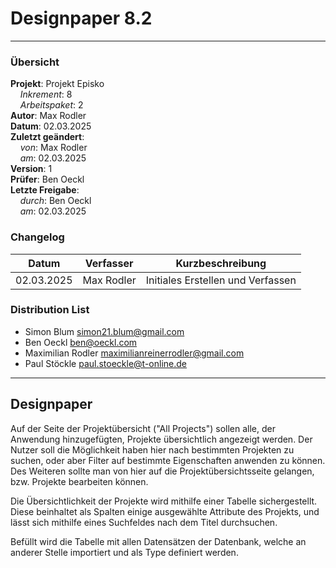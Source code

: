 # Designpaper 8.2

---

### Übersicht

**Projekt**: Projekt Episko \
&nbsp;&nbsp;&nbsp;&nbsp;_Inkrement_: 8 \
&nbsp;&nbsp;&nbsp;&nbsp;_Arbeitspaket_: 2 \
**Autor**: Max Rodler \
**Datum**: 02.03.2025 \
**Zuletzt geändert**: \
&nbsp;&nbsp;&nbsp;&nbsp;_von_: Max Rodler \
&nbsp;&nbsp;&nbsp;&nbsp;_am_: 02.03.2025 \
**Version**: 1 \
**Prüfer**: Ben Oeckl \
**Letzte Freigabe**: \
&nbsp;&nbsp;&nbsp;&nbsp;_durch_: Ben Oeckl \
&nbsp;&nbsp;&nbsp;&nbsp;_am_: 02.03.2025

### Changelog

| Datum      | Verfasser  | Kurzbeschreibung                  |
|------------|------------|-----------------------------------|
| 02.03.2025 | Max Rodler | Initiales Erstellen und Verfassen |

### Distribution List

- Simon Blum <simon21.blum@gmail.com>
- Ben Oeckl <ben@oeckl.com>
- Maximilian Rodler <maximilianreinerrodler@gmail.com>
- Paul Stöckle <paul.stoeckle@t-online.de>

---

## Designpaper

Auf der Seite der Projektübersicht ("All Projects") sollen alle, der Anwendung hinzugefügten, Projekte übersichtlich angezeigt werden. Der Nutzer soll die Möglichkeit haben hier nach bestimmten Projekten zu suchen, oder aber Filter auf bestimmte Eigenschaften anwenden zu können. Des Weiteren sollte man von hier auf die Projektübersichtsseite gelangen, bzw. Projekte bearbeiten können.

Die Übersichtlichkeit der Projekte wird mithilfe einer Tabelle sichergestellt. Diese beinhaltet als Spalten einige ausgewählte Attribute des Projekts, und lässt sich mithilfe eines Suchfeldes nach dem Titel durchsuchen.

Befüllt wird die Tabelle mit allen Datensätzen der Datenbank, welche an anderer Stelle importiert und als Type definiert werden.

